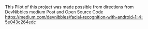 This Pilot of this project was made possible from directions from DevNibbles medium Post and Open Source Code
https://medium.com/devnibbles/facial-recognition-with-android-1-4-5e043c264edc  

